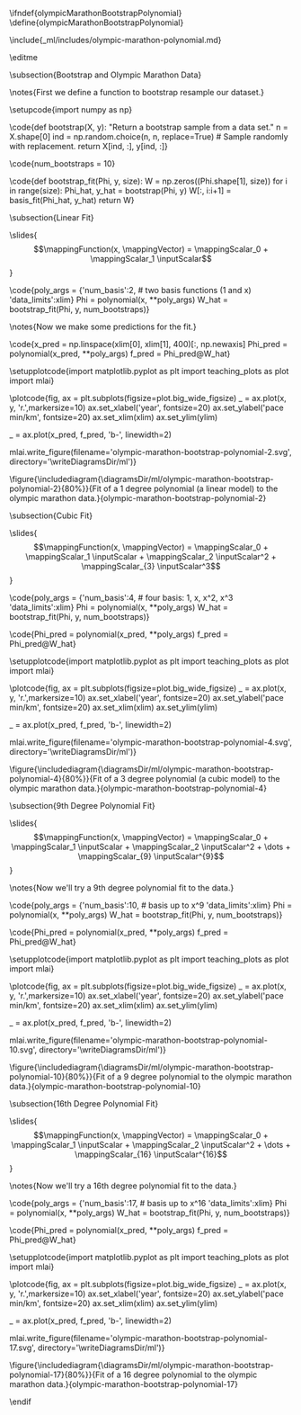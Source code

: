 \ifndef{olympicMarathonBootstrapPolynomial}
\define{olympicMarathonBootstrapPolynomial}

\include{_ml/includes/olympic-marathon-polynomial.md}

\editme

\subsection{Bootstrap and Olympic Marathon Data}

\notes{First we define a function to bootstrap resample our dataset.}

\setupcode{import numpy as np}

\code{def bootstrap(X, y):
    "Return a bootstrap sample from a data set."
    n = X.shape[0]
    ind = np.random.choice(n, n, replace=True) # Sample randomly with replacement.
    return X[ind, :], y[ind, :]}


\code{num_bootstraps = 10}

\code{def bootstrap_fit(Phi, y, size):
    W = np.zeros((Phi.shape[1], size))
    for i in range(size):
	    Phi_hat, y_hat = bootstrap(Phi, y)
    	W[:, i:i+1] = basis_fit(Phi_hat, y_hat)
	return W}

\subsection{Linear Fit}

\slides{$$\mappingFunction(x, \mappingVector) = \mappingScalar_0 + \mappingScalar_1 \inputScalar$$}

\code{poly_args = {'num_basis':2, # two basis functions (1 and x)
             'data_limits':xlim}
Phi = polynomial(x, **poly_args)
W_hat = bootstrap_fit(Phi, y, num_bootstraps)}

\notes{Now we make some predictions for the fit.}

\code{x_pred = np.linspace(xlim[0], xlim[1], 400)[:, np.newaxis]
Phi_pred = polynomial(x_pred, **poly_args)
f_pred = Phi_pred@W_hat}

\setupplotcode{import matplotlib.pyplot as plt
import teaching_plots as plot
import mlai}

\plotcode{fig, ax = plt.subplots(figsize=plot.big_wide_figsize)
_ = ax.plot(x, y, 'r.',markersize=10)
ax.set_xlabel('year', fontsize=20)
ax.set_ylabel('pace min/km', fontsize=20)
ax.set_xlim(xlim)
ax.set_ylim(ylim)

_ = ax.plot(x_pred, f_pred, 'b-', linewidth=2)

mlai.write_figure(filename='olympic-marathon-bootstrap-polynomial-2.svg', 
				  directory='\writeDiagramsDir/ml')}

\figure{\includediagram{\diagramsDir/ml/olympic-marathon-bootstrap-polynomial-2}{80%}}{Fit of a 1 degree polynomial (a linear model) to the olympic marathon data.}{olympic-marathon-bootstrap-polynomial-2}


\subsection{Cubic Fit}

\slides{$$\mappingFunction(x, \mappingVector) = \mappingScalar_0 + \mappingScalar_1 \inputScalar + \mappingScalar_2 \inputScalar^2 + \mappingScalar_{3} \inputScalar^3$$}

\code{poly_args = {'num_basis':4, # four basis: 1, x, x^2, x^3
             'data_limits':xlim}
Phi = polynomial(x, **poly_args)
W_hat = bootstrap_fit(Phi, y, num_bootstraps)}


\code{Phi_pred = polynomial(x_pred, **poly_args)
f_pred = Phi_pred@W_hat}

\setupplotcode{import matplotlib.pyplot as plt
import teaching_plots as plot
import mlai}

\plotcode{fig, ax = plt.subplots(figsize=plot.big_wide_figsize)
_ = ax.plot(x, y, 'r.',markersize=10)
ax.set_xlabel('year', fontsize=20)
ax.set_ylabel('pace min/km', fontsize=20)
ax.set_xlim(xlim)
ax.set_ylim(ylim)

_ = ax.plot(x_pred, f_pred, 'b-', linewidth=2)

mlai.write_figure(filename='olympic-marathon-bootstrap-polynomial-4.svg', 
				  directory='\writeDiagramsDir/ml')}

\figure{\includediagram{\diagramsDir/ml/olympic-marathon-bootstrap-polynomial-4}{80%}}{Fit of a 3 degree polynomial (a cubic model) to the olympic marathon data.}{olympic-marathon-bootstrap-polynomial-4}

\subsection{9th Degree Polynomial Fit}

\slides{$$\mappingFunction(x, \mappingVector) = \mappingScalar_0 + \mappingScalar_1 \inputScalar + \mappingScalar_2 \inputScalar^2 + \dots + \mappingScalar_{9} \inputScalar^{9}$$}

\notes{Now we'll try a 9th degree polynomial fit to the data.}

\code{poly_args = {'num_basis':10, # basis up to x^9
             'data_limits':xlim}
Phi = polynomial(x, **poly_args)
W_hat = bootstrap_fit(Phi, y, num_bootstraps)}


\code{Phi_pred = polynomial(x_pred, **poly_args)
f_pred = Phi_pred@W_hat}

\setupplotcode{import matplotlib.pyplot as plt
import teaching_plots as plot
import mlai}

\plotcode{fig, ax = plt.subplots(figsize=plot.big_wide_figsize)
_ = ax.plot(x, y, 'r.',markersize=10)
ax.set_xlabel('year', fontsize=20)
ax.set_ylabel('pace min/km', fontsize=20)
ax.set_xlim(xlim)
ax.set_ylim(ylim)

_ = ax.plot(x_pred, f_pred, 'b-', linewidth=2)

mlai.write_figure(filename='olympic-marathon-bootstrap-polynomial-10.svg', 
				  directory='\writeDiagramsDir/ml')}

\figure{\includediagram{\diagramsDir/ml/olympic-marathon-bootstrap-polynomial-10}{80%}}{Fit of a 9 degree polynomial to the olympic marathon data.}{olympic-marathon-bootstrap-polynomial-10}


\subsection{16th Degree Polynomial Fit}

\slides{$$\mappingFunction(x, \mappingVector) = \mappingScalar_0 + \mappingScalar_1 \inputScalar + \mappingScalar_2 \inputScalar^2 + \dots + \mappingScalar_{16} \inputScalar^{16}$$}

\notes{Now we'll try a 16th degree polynomial fit to the data.}

\code{poly_args = {'num_basis':17, # basis up to x^16
             'data_limits':xlim}
Phi = polynomial(x, **poly_args)
W_hat = bootstrap_fit(Phi, y, num_bootstraps)}


\code{Phi_pred = polynomial(x_pred, **poly_args)
f_pred = Phi_pred@W_hat}

\setupplotcode{import matplotlib.pyplot as plt
import teaching_plots as plot
import mlai}

\plotcode{fig, ax = plt.subplots(figsize=plot.big_wide_figsize)
_ = ax.plot(x, y, 'r.',markersize=10)
ax.set_xlabel('year', fontsize=20)
ax.set_ylabel('pace min/km', fontsize=20)
ax.set_xlim(xlim)
ax.set_ylim(ylim)

_ = ax.plot(x_pred, f_pred, 'b-', linewidth=2)

mlai.write_figure(filename='olympic-marathon-bootstrap-polynomial-17.svg', 
				  directory='\writeDiagramsDir/ml')}

\figure{\includediagram{\diagramsDir/ml/olympic-marathon-bootstrap-polynomial-17}{80%}}{Fit of a 16 degree polynomial to the olympic marathon data.}{olympic-marathon-bootstrap-polynomial-17}




                            
\endif
